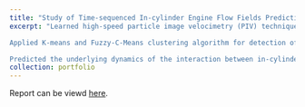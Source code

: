 ```yaml
---
title: "Study of Time-sequenced In-cylinder Engine Flow Fields Prediction"
excerpt: "Learned high-speed particle image velocimetry (PIV) techniques to describe the 3D features of direct injection engine in-cylinder flow. Surveyed cutting edge methods of detecting and quantifying the transient vortex characteristics to provide a reliable way of improving temporal resolution in PIV flow data. 

Applied K-means and Fuzzy-C-Means clustering algorithm for detection of time-resolved transient vortexpatterns to mitigate the loss of transient flow information based on conventional ensemble flow field analysis.

Predicted the underlying dynamics of the interaction between in-cylinder flows using Long Short-termMemory (LSTM) based bidirectional recurrent neural network (bi-RNN) model. Experiment conducted show that the bi-RNN model can accurately predict the bulk flow and vortex motions from early intake stroke to compression stroke."
collection: portfolio
---
```


Report can be viewd [here](https://www.dropbox.com/s/7p887g1c9582gcg/Revised1_final_report_wsh.pdf?dl=0).
